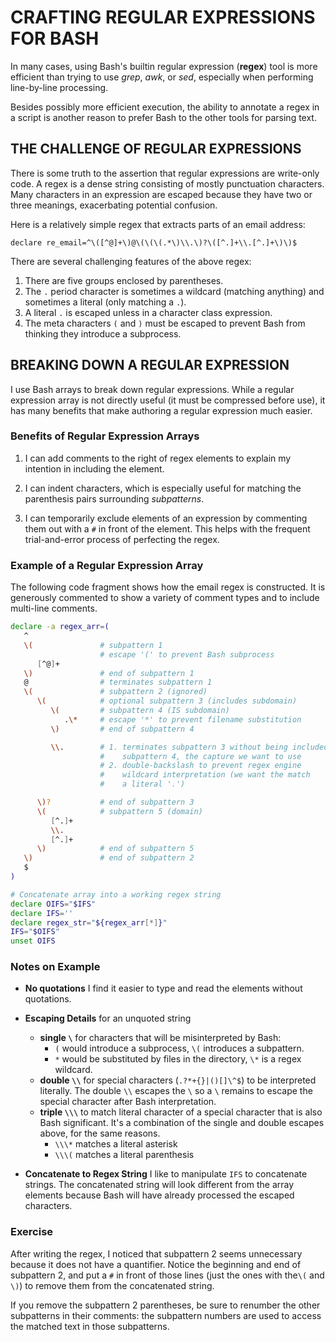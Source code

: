 # CRAFTING REGULAR EXPRESSIONS FOR BASH

In many cases, using Bash's builtin regular expression (__regex__)
tool is more efficient than trying to use *grep*, *awk*, or *sed*,
especially when performing line-by-line processing.

Besides possibly more efficient execution, the ability to annotate a
regex in a script is another reason to prefer Bash to the other tools
for parsing text.


## THE CHALLENGE OF REGULAR EXPRESSIONS

There is some truth to the assertion that regular expressions are
write-only code.  A regex is a dense string consisting of mostly
punctuation characters.  Many characters in an expression are
escaped because they have two or three meanings, exacerbating
potential confusion.

Here is a relatively simple regex that extracts parts of an email
address:

~~~
declare re_email=^\([^@]+\)@\(\(\(.*\)\\.\)?\([^.]+\\.[^.]+\)\)$
~~~

There are several challenging features of the above regex:

1. There are five groups enclosed by parentheses.
2. The `.` period character is sometimes a wildcard (matching anything)
   and sometimes a literal (only matching a `.`).
3. A literal `.` is escaped unless in a character class expression.
4. The meta characters `(` and `)` must be escaped to prevent
   Bash from thinking they introduce a subprocess.

## BREAKING DOWN A REGULAR EXPRESSION

I use Bash arrays to break down regular expressions.  While a regular
expression array is not directly useful (it must be compressed before
use), it has many benefits that make authoring a regular expression
much easier.

### Benefits of Regular Expression Arrays

1. I can add comments to the right of regex elements to explain
   my intention in including the element.

2. I can indent characters, which is especially useful for matching
   the parenthesis pairs surrounding  _subpatterns_.

3. I can temporarily exclude elements of an expression by commenting
   them out with a `#` in front of the element.  This helps with
   the frequent trial-and-error process of perfecting the regex.

### Example of a Regular Expression Array

The following code fragment shows how the email regex is
constructed.  It is generously commented to show a variety of
comment types and to include multi-line comments.

~~~sh
declare -a regex_arr=(
   ^
   \(               # subpattern 1
                    # escape '(' to prevent Bash subprocess
      [^@]+
   \)               # end of subpattern 1
   @                # terminates subpattern 1
   \(               # subpattern 2 (ignored)
      \(            # optional subpattern 3 (includes subdomain)
         \(         # subpattern 4 (IS subdomain)
            .\*     # escape '*' to prevent filename substitution
         \)         # end of subpattern 4

         \\.        # 1. terminates subpattern 3 without being included
                    #    subpattern 4, the capture we want to use
                    # 2. double-backslash to prevent regex engine
                    #    wildcard interpretation (we want the match
                    #    a literal '.')

      \)?           # end of subpattern 3
      \(            # subpattern 5 (domain)
         [^.]+
         \\.
         [^.]+
      \)            # end of subpattern 5
   \)               # end of subpattern 2
   $
)

# Concatenate array into a working regex string
declare OIFS="$IFS"
declare IFS=''
declare regex_str="${regex_arr[*]}"
IFS="$OIFS"
unset OIFS
~~~

### Notes on Example

- **No quotations** I find it easier to type and read the elements
  without quotations.

- **Escaping Details** for an unquoted string
  - **single `\`** for characters that will be misinterpreted by Bash:
    - `(` would introduce a subprocess, `\(` introduces a subpattern.
    - `*` would be substituted by files in the directory, `\*` is a
      regex wildcard.
  - **double `\\`** for special characters (`.?*+{}|()[]\^$`) to be
    interpreted literally.  The double `\\` escapes the `\` so a `\`
    remains to escape the special character after Bash interpretation.
  - **triple `\\\`** to match literal character of a special character
    that is also Bash significant.  It's a combination of the single
    and double escapes above, for the same reasons.
    - `\\\*` matches a literal asterisk
    - `\\\(` matches a literal parenthesis

- **Concatenate to Regex String**  I like to manipulate `IFS` to
  concatenate strings.  The concatenated string will look different
  from the array elements because Bash will have already processed
  the escaped characters.

### Exercise

After writing the regex, I noticed that subpattern 2 seems unnecessary
because it does not have a quantifier.  Notice the beginning and end
of subpattern 2, and put a `#` in front of those lines (just the ones
with the`\(` and `\)`) to remove them from the concatenated string.

If you remove the subpattern 2 parentheses, be sure to renumber the
other subpatterns in their comments: the subpattern numbers are used
to access the matched text in those subpatterns.